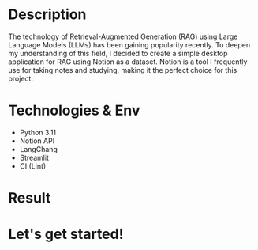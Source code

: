 # Description
The technology of Retrieval-Augmented Generation (RAG) using Large Language Models (LLMs) has been gaining popularity recently. To deepen my understanding of this field, I decided to create a simple desktop application for RAG using Notion as a dataset. Notion is a tool I frequently use for taking notes and studying, making it the perfect choice for this project.

# Technologies & Env
- Python 3.11
- Notion API
- LangChang
- Streamlit 
- CI (Lint)
  
# Result



# Let's get started!
